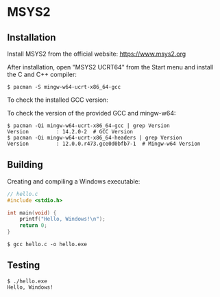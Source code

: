 # MSYS2

## Installation

Install MSYS2 from the official website: https://www.msys2.org

After installation, open "MSYS2 UCRT64" from the Start menu and install the C
and C++ compiler:

```console
$ pacman -S mingw-w64-ucrt-x86_64-gcc
```

To check the installed GCC version:

To check the version of the provided GCC and mingw-w64:

```console
$ pacman -Qi mingw-w64-ucrt-x86_64-gcc | grep Version
Version         : 14.2.0-2  # GCC Version
$ pacman -Qi mingw-w64-ucrt-x86_64-headers | grep Version
Version         : 12.0.0.r473.gce0d0bfb7-1  # Mingw-w64 Version
```

## Building

Creating and compiling a Windows executable:

```c
// hello.c
#include <stdio.h>

int main(void) {
    printf("Hello, Windows!\n");
    return 0;
}
```

```console
$ gcc hello.c -o hello.exe
```

## Testing

```console
$ ./hello.exe
Hello, Windows!
```
